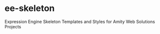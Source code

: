 ee-skeleton
============

Expression Engine Skeleton Templates and Styles for Amity Web Solutions Projects
